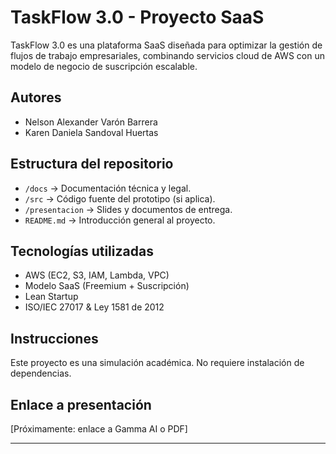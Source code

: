 # TaskFlow 3.0 - Proyecto SaaS

TaskFlow 3.0 es una plataforma SaaS diseñada para optimizar la gestión de flujos de trabajo empresariales, combinando servicios cloud de AWS con un modelo de negocio de suscripción escalable.

## Autores
- Nelson Alexander Varón Barrera
- Karen Daniela Sandoval Huertas

## Estructura del repositorio

- `/docs` → Documentación técnica y legal.
- `/src` → Código fuente del prototipo (si aplica).
- `/presentacion` → Slides y documentos de entrega.
- `README.md` → Introducción general al proyecto.

## Tecnologías utilizadas

- AWS (EC2, S3, IAM, Lambda, VPC)
- Modelo SaaS (Freemium + Suscripción)
- Lean Startup
- ISO/IEC 27017 & Ley 1581 de 2012

## Instrucciones

Este proyecto es una simulación académica. No requiere instalación de dependencias.

## Enlace a presentación

[Próximamente: enlace a Gamma AI o PDF]

---

